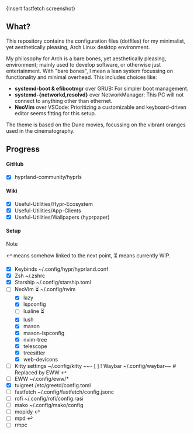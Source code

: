{Insert fastfetch screenshot}
## What?
This repository contains the configuration files (dotfiles) for my minimalist, yet aesthetically pleasing, Arch Linux desktop environment.

My philosophy for Arch is a bare bones, yet aesthetically pleasing, environment; mainly used to develop software, or otherwise just entertainment.
With "bare bones", I mean a lean system focussing on functionality and minimal overhead. This includes choices like:
- **systemd-boot & efibootmgr** over GRUB: For simpler boot management.
- **systemd-{networkd,resolvd}** over NetworkManager: This PC will not connect to anything other than ethernet.
- **NeoVim** over VSCode: Prioritizing a customizable and keyboard-driven editor seems fitting for this setup.

The theme is based on the Dune movies, focussing on the vibrant oranges used in the cinematography.

## Progress
#### GitHub
- [x] hyprland-community/hyprls

#### Wiki
- [x] Useful-Utilities/Hypr-Ecosystem
- [x] Useful-Utilities/App-Clients
- [x] Useful-Utilities/Wallpapers (hyprpaper)

#### Setup
> [!NOTE]
> ↩️ means somehow linked to the next point, ⏳ means currently WIP.
- [x] Keybinds		        ~/.config/hypr/hyprland.conf
- [x] Zsh			        ~/.zshrc
- [x] Starship		        ~/.config/starship.toml
- [ ] NeoVim ⏳		        ~/.config/nvim
	- [x] lazy
	- [x] lspconfig
	- [ ] lualine ⏳
	- [x] lush
	- [x] mason
	- [x] mason-lspconfig
	- [x] nvim-tree
	- [x] telescope
	- [x] treesitter
	- [x] web-devicons
- [ ] Kitty settings	    ~/.config/kitty
~~- [ ] ! Waybar		    ~/.config/waybar~~ # Replaced by EWW ↩️ 
- [ ] EWW			        ~/.config/eww/* 
- [x] tuigreet		        /etc/greetd/config.toml
- [ ] fastfetch		        ~/.config/fastfetch/config.jsonc
- [ ] rofi			        ~/.config/rofi/config.rasi
- [ ] mako                  ~/.config/mako/config
- [ ] mopidy ↩️
- [ ] mpd ↩️
- [ ] rmpc
